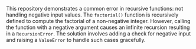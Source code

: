 This repository demonstrates a common error in recursive functions: not handling negative input values. The `factorial()` function is recursively defined to compute the factorial of a non-negative integer. However, calling the function with a negative argument causes an infinite recursion resulting in a `RecursionError`. The solution involves adding a check for negative input and raising a `ValueError` to handle such cases gracefully.